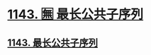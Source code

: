 # [1143. 🈚️ 最长公共子序列](https://github.com/imtsingyun/LeetCode/issues/16)

## [1143. 最长公共子序列](https://leetcode.cn/problems/longest-common-subsequence/)